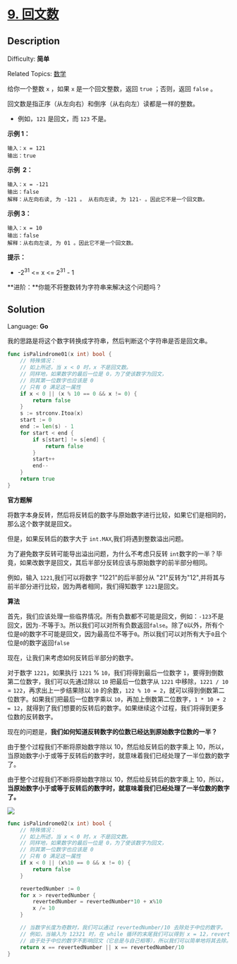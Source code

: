 # [9. 回文数](https://leetcode.cn/problems/palindrome-number/)

## Description

Difficulty: **简单**

Related Topics: [数学](https://leetcode.cn/tag/math/)

给你一个整数 `x` ，如果 `x` 是一个回文整数，返回 `true` ；否则，返回 `false` 。

回文数是指正序（从左向右）和倒序（从右向左）读都是一样的整数。

- 例如，`121` 是回文，而 `123` 不是。

**示例 1：**

```
输入：x = 121
输出：true
```

**示例  2：**

```
输入：x = -121
输出：false
解释：从左向右读, 为 -121 。 从右向左读, 为 121- 。因此它不是一个回文数。
```

**示例 3：**

```
输入：x = 10
输出：false
解释：从右向左读, 为 01 。因此它不是一个回文数。
```

**提示：**

- -2<sup>31</sup> <= x <= 2<sup>31</sup> - 1

**进阶：**你能不将整数转为字符串来解决这个问题吗？

## Solution

Language: **Go**

我的思路是将这个数字转换成字符串，然后判断这个字符串是否是回文串。

```go
func isPalindrome01(x int) bool {
    // 特殊情况：
    // 如上所述，当 x < 0 时，x 不是回文数。
    // 同样地，如果数字的最后一位是 0，为了使该数字为回文，
    // 则其第一位数字也应该是 0
    // 只有 0 满足这一属性
    if x < 0 || (x % 10 == 0 && x != 0) {
        return false
    }
	s := strconv.Itoa(x)
	start := 0
	end := len(s) - 1
	for start < end {
		if s[start] != s[end] {
			return false
		}
		start++
		end--
	}
	return true
}

```

**官方题解**

将数字本身反转，然后将反转后的数字与原始数字进行比较，如果它们是相同的，那么这个数字就是回文。

但是，如果反转后的数字大于 `int.MAX`,我们将遇到整数溢出问题。

为了避免数字反转可能导出溢出问题，为什么不考虑只反转 `int`数字的一半？毕竟，如果改数字是回文，其后半部分反转应该与原始数字的前半部分相同。

例如，输入 `1221`,我们可以将数字 "1221"的后半部分从 "21"反转为"12",并将其与前半部分进行比较，因为两者相同，我们得知数字 `1221`是回文。

**算法**

首先，我们应该处理一些临界情况。所有负数都不可能是回文，例如：`-123`不是回文，因为`-`不等于`3`。所以我们可以对所有负数返回`false`。除了`0`以外，所有个位是`0`的数字不可能是回文，因为最高位不等于`0`。所以我们可以对所有大于`0`且个位是`0`的数字返回`false`

现在，让我们来考虑如何反转后半部分的数字。

对于数字 `1221`，如果执行 `1221` % `10`，我们将得到最后一位数字 `1`，要得到倒数第二位数字，我们可以先通过除以 `10` 把最后一位数字从 `1221` 中移除，`1221 / 10` = `122`，再求出上一步结果除以 `10` 的余数，`122 % 10 = 2`，就可以得到倒数第二位数字。如果我们把最后一位数字乘以 `10`，再加上倒数第二位数字，`1 * 10 + 2 = 12`，就得到了我们想要的反转后的数字。如果继续这个过程，我们将得到更多位数的反转数字。

现在的问题是，**我们如何知道反转数字的位数已经达到原始数字位数的一半？**

由于整个过程我们不断将原始数字除以 10，然后给反转后的数字乘上 10，所以，当原始数字小于或等于反转后的数字时，就意味着我们已经处理了一半位数的数字了。

由于整个过程我们不断将原始数字除以 10，然后给反转后的数字乘上 10，所以，**当原始数字小于或等于反转后的数字时，就意味着我们已经处理了一半位数的数字了。**

![](https://cdn.jsdelivr.net/gh/Leiyi548/Figure-bed//img/20221002145107.png)

```go
func isPalindrome02(x int) bool {
	// 特殊情况：
	// 如上所述，当 x < 0 时，x 不是回文数。
	// 同样地，如果数字的最后一位是 0，为了使该数字为回文，
	// 则其第一位数字也应该是 0
	// 只有 0 满足这一属性
	if x < 0 || (x%10 == 0 && x != 0) {
		return false
	}

	revertedNumber := 0
	for x > revertedNumber {
		revertedNumber = revertedNumber*10 + x%10
		x /= 10
	}

	// 当数字长度为奇数时，我们可以通过 revertedNumber/10 去除处于中位的数字。
	// 例如，当输入为 12321 时，在 while 循环的末尾我们可以得到 x = 12，revertedNumber = 123，
	// 由于处于中位的数字不影响回文（它总是与自己相等），所以我们可以简单地将其去除。
	return x == revertedNumber || x == revertedNumber/10
}
```

